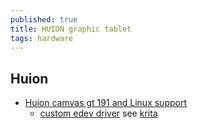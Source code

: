 ```yaml
---
published: true
title: HUION graphic tablet
tags: hardware
---
```

## Huion
- [Huion camvas gt 191 and Linux support](https://www.reddit.com/r/huion/comments/6qol7b/huion_camvas_gt_191_and_linux_support/)
	- [custom edev driver](https://github.com/benthor/HuionKamvasGT191LinuxDriver) see [krita](https://docs.krita.org/en/reference_manual/list_supported_tablets.html)